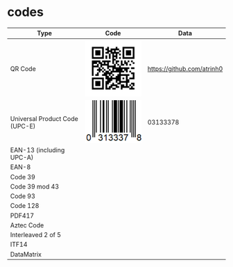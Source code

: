 # codes

Type | Code | Data
--- | --- | ---
QR Code | <img src="qr.png" width=200> | https://github.com/atrinh0
Universal Product Code (UPC-E) | <img src="upce.png" width=200> | 03133378
EAN-13 (including UPC-A) | | 
EAN-8 | | 
Code 39 | | 
Code 39 mod 43 | | 
Code 93 | | 
Code 128 | | 
PDF417 | | 
Aztec Code | | 
Interleaved 2 of 5 | | 
ITF14 | | 
DataMatrix | | 
